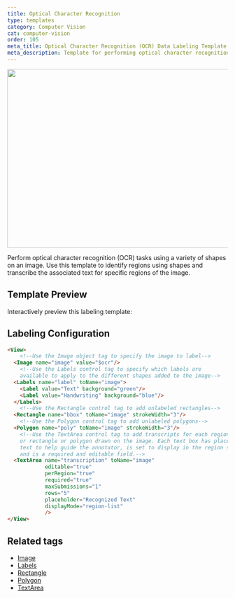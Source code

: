 ```yaml
---
title: Optical Character Recognition
type: templates
category: Computer Vision
cat: computer-vision
order: 105
meta_title: Optical Character Recognition (OCR) Data Labeling Template
meta_description: Template for performing optical character recognition data labeling tasks with Label Studio for your machine learning and data science projects.
---
```


<img src="/images/templates/optical-character-recognition.png" alt="" class="gif-border" width="552px" height="408px" />

Perform optical character recognition (OCR) tasks using a variety of shapes on an image. Use this template to identify regions using shapes and transcribe the associated text for specific regions of the image.

## Template Preview

Interactively preview this labeling template:

<div id="main-preview"></div>

## Labeling Configuration

```html
<View>
    <!--Use the Image object tag to specify the image to label-->
  <Image name="image" value="$ocr"/>
    <!--Use the Labels control tag to specify which labels are 
    available to apply to the different shapes added to the image-->
  <Labels name="label" toName="image">
    <Label value="Text" background="green"/>
    <Label value="Handwriting" background="blue"/>
  </Labels>
    <!--Use the Rectangle control tag to add unlabeled rectangles-->
  <Rectangle name="bbox" toName="image" strokeWidth="3"/>
    <!--Use the Polygon control tag to add unlabeled polygons-->
  <Polygon name="poly" toName="image" strokeWidth="3"/>
    <!--Use the TextArea control tag to add transcripts for each region,
    or rectangle or polygon drawn on the image. Each text box has placeholder
    text to help guide the annotator, is set to display in the region sidebar,
    and is a required and editable field.-->
  <TextArea name="transcription" toName="image"
            editable="true"
            perRegion="true"
            required="true"
            maxSubmissions="1"
            rows="5"
            placeholder="Recognized Text"
            displayMode="region-list"
            />
</View>
```

## Related tags
- [Image](/tags/image.html)
- [Labels](/tags/labels.html)
- [Rectangle](/tags/rectangle.html)
- [Polygon](/tags/polygon.html)
- [TextArea](/tags/textarea.html)